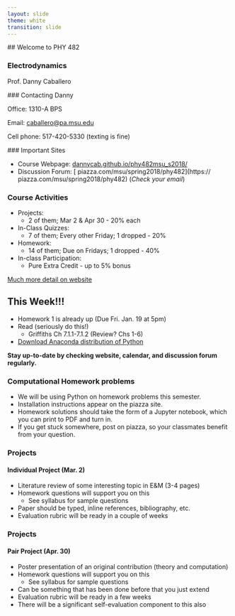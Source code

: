 ```yaml
---
layout: slide
theme: white
transition: slide
---
```


<section data-markdown>
## Welcome to PHY 482

### Electrodynamics

Prof. Danny Caballero

</section>

<section data-markdown>
### Contacting Danny

Office: 1310-A BPS

Email: <caballero@pa.msu.edu>

Cell phone: 517-420-5330 (texting is fine)

</section>

<section data-markdown>
### Important Sites

* Course Webpage: [dannycab.github.io/phy482msu_s2018/](http://dannycab.github.io/phy482msu_s2018/)
* Discussion Forum: [
piazza.com/msu/spring2018/phy482](https://
piazza.com/msu/spring2018/phy482) (*Check your email*)

</section>

<section data-markdown>

### Course Activities
* Projects:
  * 2 of them; Mar 2 & Apr 30 - 20% each
* In-Class Quizzes:
  * 7 of them; Every other Friday; 1 dropped - 20%
* Homework:
  * 14 of them; Due on Fridays; 1 dropped - 40%
* In-class Participation:
  * Pure Extra Credit - up to 5% bonus

[Much more detail on website](http://dannycab.github.io/phy482msu_s2018/)

</section>

<section data-markdown>

## This Week!!!

* Homework 1 is already up (Due Fri. Jan. 19 at 5pm)
* Read (seriously do this!)
  * Griffiths Ch 7.1.1-7.1.2 (Review? Chs 1-6)
* [Download Anaconda distribution of Python](https://www.continuum.io/downloads)

**Stay up-to-date by checking website, calendar, and discussion forum regularly.**

</section>

<section data-markdown>

### Computational Homework problems

* We will be using Python on homework problems this semester.
* Installation instructions appear on the piazza site.
* Homework solutions should take the form of a Jupyter notebook, which you can print to PDF and turn in.
* If you get stuck somewhere, post on piazza, so your classmates benefit from your question.

</section>

<section data-markdown>

### Projects

#### Individual Project (Mar. 2)
* Literature review of some interesting topic in E&M (3-4 pages)
* Homework questions will support you on this
  * See syllabus for sample questions
* Paper should be typed, inline references, bibliography, etc.
* Evaluation rubric will be ready in a couple of weeks

</section>

<section data-markdown>

### Projects

#### Pair Project (Apr. 30)
* Poster presentation of an original contribution (theory and computation)
* Homework questions will support you on this
  * See syllabus for sample questions
* Can be something that has been done before that you just extend
* Evaluation rubric will be ready in a few weeks
* There will be a significant self-evaluation component to this also

</section>
